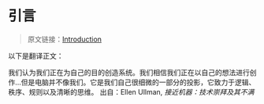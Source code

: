# 引言

> 原文链接：[Introduction](http://eloquentjavascript.net/00_intro.html)

以下是翻译正文：

我们认为我们正在为自己的目的创造系统。我们相信我们正在以自己的想法进行创作...但是电脑并不像我们。它是我们自己很细微的一部分的投影，它致力于逻辑、秩序、规则以及清晰的思维。
    出自：Ellen Ullman, *接近机器：技术崇拜及其不满*

